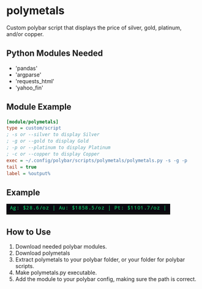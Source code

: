 # polymetals
Custom polybar script that displays the price of silver, gold, platinum, and/or copper.

## Python Modules Needed
* 'pandas'
* 'argparse'
* 'requests_html'
* 'yahoo_fin'

## Module Example
```ini
[module/polymetals]
type = custom/script
; -s or --silver to display Silver
; -g or --gold to display Gold
; -p or --platinum to display Platinum
; -c or --copper to display Copper
exec = ~/.config/polybar/scripts/polymetals/polymetals.py -s -g -p
tail = true
label = %output%
```
## Example
![polymetals](screenshots/example.png)

## How to Use
1. Download needed polybar modules.
2. Download polymetals
3. Extract polymetals to your polybar folder, or your folder for polybar scripts.
4. Make polymetals.py executable.
5. Add the module to your polybar config, making sure the path is correct.
